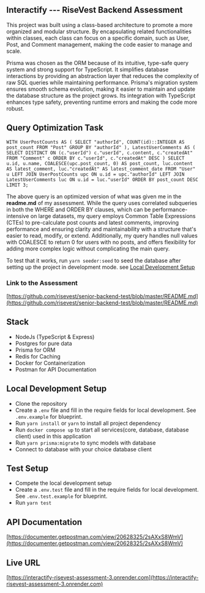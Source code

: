 ## Interactify --- RiseVest Backend Assessment

This project was built using a class-based architecture to promote a more organized and modular structure. By encapsulating related functionalities within classes, each class can focus on a specific domain, such as User, Post, and Comment management, making the code easier to manage and scale.

Prisma was chosen as the ORM because of its intuitive, type-safe query system and strong support for TypeScript. It simplifies database interactions by providing an abstraction layer that reduces the complexity of raw SQL queries while maintaining performance. Prisma's migration system ensures smooth schema evolution, making it easier to maintain and update the database structure as the project grows. Its integration with TypeScript enhances type safety, preventing runtime errors and making the code more robust.

## Query Optimization Task

`WITH UserPostCounts AS ( SELECT "authorId", COUNT(id)::INTEGER AS post_count FROM "Post" GROUP BY "authorId" ), LatestUserComments AS ( SELECT DISTINCT ON (c."userId") c."userId", c.content, c."createdAt" FROM "Comment" c ORDER BY c."userId", c."createdAt" DESC ) SELECT u.id, u.name, COALESCE(upc.post_count, 0) AS post_count, luc.content AS latest_comment, luc."createdAt" AS latest_comment_date FROM "User" u LEFT JOIN UserPostCounts upc ON u.id = upc."authorId" LEFT JOIN LatestUserComments luc ON u.id = luc."userId" ORDER BY post_count DESC LIMIT 3; `

The above query is an optimized version of what was given me in the **readme.md** of my assessment. While the query uses correlated subqueries in both the WHERE and ORDER BY clauses, which can be performance-intensive on large datasets, my query employs Common Table Expressions (CTEs) to pre-calculate post counts and latest comments, improving performance and ensuring clarity and maintainability with a structure that's easier to read, modify, or extend. Additionally, my query handles null values with COALESCE to return 0 for users with no posts, and offers flexibility for adding more complex logic without complicating the main query.

To test that it works, run `yarn seeder:seed` to seed the database after setting up the project in development mode. see [Local Development Setup](#local-development-setup)

### Link to the Assessment

[https://github.com/risevest/senior-backend-test/blob/master/README.md](https://github.com/risevest/senior-backend-test/blob/master/README.md)

## Stack

- NodeJs (TypeScript & Express)
- Postgres for pure data
- Prisma for ORM
- Redis for Caching
- Docker for Containerization
- Postman for API Documentation

## Local Development Setup

- Clone the repository
- Create a `.env` file and fill in the require fields for local development. See `.env.example` for blueprint.
- Run `yarn install` or `yarn` to install all project dependency
- Run `docker compose up` to start all services(core, database, database client) used in this application
- Run `yarn prisma:migrate` to sync models with database
- Connect to database with your choice database client

## Test Setup
- Compete the local development setup
- Create a `.env.test` file and fill in the require fields for local development. See `.env.test.example` for blueprint.
- Run `yarn test`

## API Documentation

[https://documenter.getpostman.com/view/20628325/2sAXxS8WmV](https://documenter.getpostman.com/view/20628325/2sAXxS8WmV)

## Live URL

[https://interactify-risevest-assessment-3.onrender.com](https://interactify-risevest-assessment-3.onrender.com)
